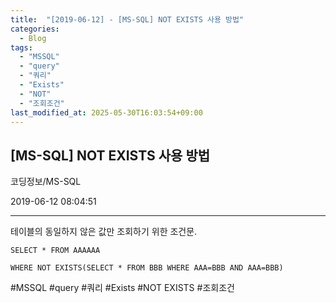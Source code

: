```yaml
---
title:  "[2019-06-12] - [MS-SQL] NOT EXISTS 사용 방법"
categories:
  - Blog
tags:
  - "MSSQL"
  - "query"
  - "쿼리"
  - "Exists"
  - "NOT"
  - "조회조건"
last_modified_at: 2025-05-30T16:03:54+09:00
---
```


## [MS-SQL] NOT EXISTS 사용 방법

코딩정보/MS-SQL

2019-06-12 08:04:51

* * *

테이블의 동일하지 않은 값만 조회하기 위한 조건문.

    
    
    SELECT * FROM AAAAAA
    
    WHERE NOT EXISTS(SELECT * FROM BBB WHERE AAA=BBB AND AAA=BBB)

  

#MSSQL #query #쿼리 #Exists #NOT EXISTS #조회조건

